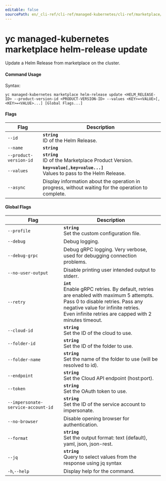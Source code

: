 ```yaml
---
editable: false
sourcePath: en/_cli-ref/cli-ref/managed-kubernetes/cli-ref/marketplace/helm-release/update.md
---
```


# yc managed-kubernetes marketplace helm-release update

Update a Helm Release from marketplace on the cluster.

#### Command Usage

Syntax: 

`yc managed-kubernetes marketplace helm-release update <HELM_RELEASE-ID> --product-version-id <PRODUCT-VERSION-ID> --values <KEY>=<VALUE>[,<KEY>=<VALUE>...] [Global Flags...]`

#### Flags

| Flag | Description |
|----|----|
|`--id`|<b>`string`</b><br/>ID of the Helm Release.|
|`--name`|<b>`string`</b><br/>|
|`--product-version-id`|<b>`string`</b><br/>ID of the Marketplace Product Version.|
|`--values`|<b>`key=value[,key=value...]`</b><br/>Values to pass to the Helm Release.|
|`--async`|Display information about the operation in progress, without waiting for the operation to complete.|

#### Global Flags

| Flag | Description |
|----|----|
|`--profile`|<b>`string`</b><br/>Set the custom configuration file.|
|`--debug`|Debug logging.|
|`--debug-grpc`|Debug gRPC logging. Very verbose, used for debugging connection problems.|
|`--no-user-output`|Disable printing user intended output to stderr.|
|`--retry`|<b>`int`</b><br/>Enable gRPC retries. By default, retries are enabled with maximum 5 attempts.<br/>Pass 0 to disable retries. Pass any negative value for infinite retries.<br/>Even infinite retries are capped with 2 minutes timeout.|
|`--cloud-id`|<b>`string`</b><br/>Set the ID of the cloud to use.|
|`--folder-id`|<b>`string`</b><br/>Set the ID of the folder to use.|
|`--folder-name`|<b>`string`</b><br/>Set the name of the folder to use (will be resolved to id).|
|`--endpoint`|<b>`string`</b><br/>Set the Cloud API endpoint (host:port).|
|`--token`|<b>`string`</b><br/>Set the OAuth token to use.|
|`--impersonate-service-account-id`|<b>`string`</b><br/>Set the ID of the service account to impersonate.|
|`--no-browser`|Disable opening browser for authentication.|
|`--format`|<b>`string`</b><br/>Set the output format: text (default), yaml, json, json-rest.|
|`--jq`|<b>`string`</b><br/>Query to select values from the response using jq syntax|
|`-h`,`--help`|Display help for the command.|

